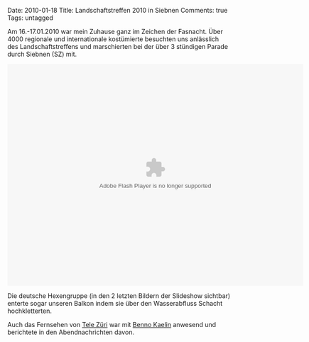 Date: 2010-01-18
Title: Landschaftstreffen 2010 in Siebnen
Comments: true
Tags: untagged

<p>Am 16.-17.01.2010 war mein Zuhause ganz im Zeichen der Fasnacht. Über 4000 regionale und internationale kostümierte
    besuchten uns anlässlich des Landschaftstreffens und marschierten bei der über 3 stündigen Parade durch Siebnen (SZ)
    mit.</p>
<object width="666" height="500">
    <param name="flashvars"
        value="offsite=true&lang=en-us&page_show_url=%2Fphotos%2Fagentcmos%2Fsets%2F72157623234246576%2Fshow%2F&page_show_back_url=%2Fphotos%2Fagentcmos%2Fsets%2F72157623234246576%2F&set_id=72157623234246576&jump_to=">
    </param>
    <param name="movie" value="https://www.flickr.com/apps/slideshow/show.swf?v=71649">
    </param>
    <param name="allowFullScreen" value="true">
    </param><embed type="application/x-shockwave-flash" src="https://www.flickr.com/apps/slideshow/show.swf?v=71649"
        allowFullScreen="true"
        flashvars="offsite=true&lang=en-us&page_show_url=%2Fphotos%2Fagentcmos%2Fsets%2F72157623234246576%2Fshow%2F&page_show_back_url=%2Fphotos%2Fagentcmos%2Fsets%2F72157623234246576%2F&set_id=72157623234246576&jump_to="
        width="666" height="500"></embed>
</object>
<p>Die deutsche Hexengruppe (in den 2 letzten Bildern der Slideshow sichtbar) enterte sogar unseren Balkon indem sie
    über den Wasserabfluss Schacht hochkletterten.</p>
<p>Auch das Fernsehen von <a href="https://www.telezueri.ch">Tele Züri</a> war mit <a
        href="https://www.telezueri.ch/index.php?id=60814">Benno Kaelin</a> anwesend und berichtete in den
    Abendnachrichten davon.</p>
<object width="666" height="401">
    <param name="movie" value="https://www.youtube.com/v/2t6TAJ0YxGo&hl=en_US&fs=1&">
    </param>
    <param name="allowFullScreen" value="true">
    </param>
    <param name="allowscriptaccess" value="always">
    </param><embed src="https://www.youtube.com/v/2t6TAJ0YxGo&hl=en_US&fs=1&" type="application/x-shockwave-flash"
        allowscriptaccess="always" allowfullscreen="true" width="666" height="401"></embed>
</object>
